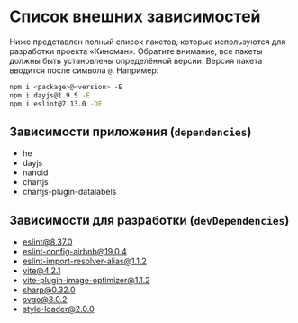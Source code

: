 # Список внешних зависимостей

Ниже представлен полный список пакетов, которые используются для разработки проекта «Киноман». Обратите внимание, все пакеты должны быть установлены определённой версии. Версия пакета вводится после символа `@`. Например:

```bash
npm i <package>@<version> -E
npm i dayjs@1.9.5 -E
npm i eslint@7.13.0 -DE
```

## Зависимости приложения (`dependencies`)

* he
* dayjs
* nanoid
* chartjs
* chartjs-plugin-datalabels

## Зависимости для разработки (`devDependencies`)

* eslint@8.37.0
* eslint-config-airbnb@19.0.4
* eslint-import-resolver-alias@1.1.2
* vite@4.2.1
* vite-plugin-image-optimizer@1.1.2
* sharp@0.32.0
* svgo@3.0.2
* style-loader@2.0.0
